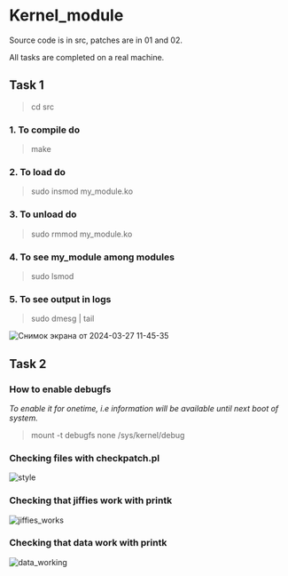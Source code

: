 # Kernel_module

Source code is in src, patches are in 01 and 02.

All tasks are completed on a real machine.

## Task 1

> cd src

### 1. To compile do
> make

### 2. To load do
> sudo insmod my_module.ko

### 3. To unload do
> sudo rmmod my_module.ko

### 4. To see my_module among modules
> sudo lsmod

### 5. To see output in logs
> sudo dmesg | tail

![Снимок экрана от 2024-03-27 11-45-35](https://github.com/asudie/Kernel_module/assets/80539245/3e97470a-3262-468d-9fef-50224a9a2af7)

## Task 2

### How to enable debugfs

*To enable it for onetime, i.e information will be available until next boot of system.*

> mount -t debugfs none /sys/kernel/debug

### Checking files with checkpatch.pl

![style](https://github.com/asudie/Kernel_module/assets/80539245/4489d521-e6eb-4626-a375-2a25136eb4ad)

### Checking that jiffies work with printk

![jiffies_works](https://github.com/asudie/Kernel_module/assets/80539245/f9334684-ac60-4ad4-aeac-c1fb1581691f)

### Checking that data work with printk

![data_working](https://github.com/asudie/Kernel_module/assets/80539245/eadd081c-c9de-4020-88e1-6b2c59c79df3)







